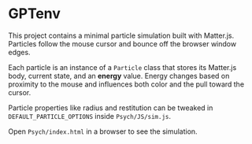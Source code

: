 # GPTenv

This project contains a minimal particle simulation built with Matter.js.
Particles follow the mouse cursor and bounce off the browser window edges.

Each particle is an instance of a `Particle` class that stores its Matter.js
body, current state, and an **energy** value. Energy changes based on proximity
to the mouse and influences both color and the pull toward the cursor.

Particle properties like radius and restitution can be tweaked in
`DEFAULT_PARTICLE_OPTIONS` inside `Psych/JS/sim.js`.

Open `Psych/index.html` in a browser to see the simulation.
